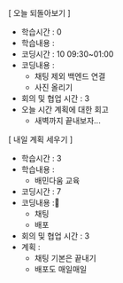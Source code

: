 [ 오늘 되돌아보기 ]

- 학습시간 : 0
- 학습내용 :
- 코딩시간 : 10 09:30~01:00
- 코딩내용 :
  - 채팅 제외 백엔드 연결
  - 사진 올리기
- 회의 및 협업 시간 : 3
- 오늘 시간 계획에 대한 회고
  - 새벽까지 끝내보자...

[ 내일 계획 세우기 ]

- 학습시간 : 3
- 학습내용 :
  - 배민다움 교육
- 코딩시간 : 7
- 코딩내용 :
  - 채팅
  - 배포
- 회의 및 협업 시간 : 3
- 계획 :
  - 채팅 기본은 끝내기
  - 배포도 매일매일
